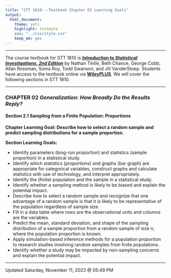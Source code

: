 ```yaml
---
title: "STT 1810---Textbook Chapter 02 Learning Goals"
output: 
  html_document: 
    theme: yeti
    highlight: textmate
    css: "../css/style.css"
    keep_md: yes
---
```


<hr>

The course textbook for STT 1810 is [***Introduction to Statistical Investigations, 2nd Edition***](http://www.isi-stats.com/isi/index2nd.html) by Nathan Tintle, Beth Chance, George Cobb, Allan Rossman, Soma Roy, Todd Swanson, and Jill VanderStoep. Students have access to the textbook online via [**WileyPLUS**](https://www.wileyplus.com/). We will cover the following sections in STT 1810.

<hr>

### CHAPTER 02 *Generalization: How Broadly Do the Results Reply?*

#### **Section 2.1** Sampling from a Finite Population: Proportions

**Chapter Learning Goal: Describe how to select a random sample and predict sampling distributions for a sample proportion.**

**Section Learning Goals:**

* Identify parameters (long-run proportion) and statistics (sample proportion) in a statistical study.
* Identify which statistics (proportions) and graphs (bar graph) are appropriate for categorical variables, construct graphs and calculate statistics with use of technology, and interpret appropriately.
* Identify the (finite) population and the sample in a statistical study.
* Identify whether a sampling method is likely to be biased and explain the potential impact.
* Describe how to select a random sample and recognize that one advantage of a random sample is that it is likely to be representative of the population regardless of sample size.
* Fill in a data table where rows are the observational units and columns are the variables.
* Predict the mean, standard deviation, and shape of the sampling distribution of a sample proportion from a random sample of size n, where the population proportion is known.
* Apply simulation-based inference methods for a population proportion to research studies involving random samples from finite populations.
* Identify whether a study may be impacted by non-sampling concerns and explain the potential impact.

<hr>

Updated Saturday, November 11, 2023 @ 05:49 PM

